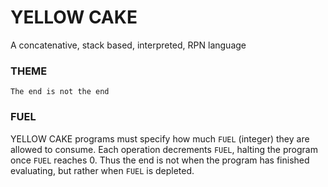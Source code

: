 # YELLOW CAKE

A concatenative, stack based, interpreted, RPN language

### THEME

    The end is not the end

### FUEL

YELLOW CAKE programs must specify how much `FUEL` (integer) they are allowed to consume. Each operation decrements `FUEL`, halting the program once `FUEL` reaches 0. Thus the end is not when the program has finished evaluating, but rather when `FUEL` is depleted.
